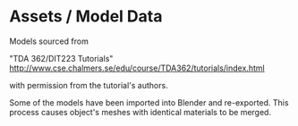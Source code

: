 Assets / Model Data
===================

Models sourced from 

"TDA 362/DIT223 Tutorials"
http://www.cse.chalmers.se/edu/course/TDA362/tutorials/index.html

with permission from the tutorial's authors.

Some of the models have been imported into Blender and re-exported. This
process causes object's meshes with identical materials to be merged.
